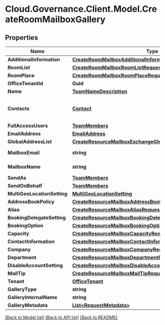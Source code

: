 # Cloud.Governance.Client.Model.CreateRoomMailboxGallery
## Properties

Name | Type | Description | Notes
------------ | ------------- | ------------- | -------------
**AdditionalInformation** | [**CreateRoomMailboxAdditionalInformationRequestModel**](CreateRoomMailboxAdditionalInformationRequestModel.md) |  | [optional] 
**RoomList** | [**CreateRoomMailboxRoomListRequestModel**](CreateRoomMailboxRoomListRequestModel.md) |  | [optional] 
**RoomPlace** | [**CreateRoomMailboxRoomPlaceRequestModel**](CreateRoomMailboxRoomPlaceRequestModel.md) |  | [optional] 
**OfficeTenantId** | **Guid** |  | [optional] 
**Name** | [**TeamNameDescription**](TeamNameDescription.md) |  | [optional] 
**Contacts** | [**Contact**](Contact.md) | Activity model for primary contact,secondary contact | [optional] 
**FullAccessUsers** | [**TeamMembers**](TeamMembers.md) |  | [optional] 
**EmailAddress** | [**EmailAddress**](EmailAddress.md) |  | [optional] 
**GlobalAddressList** | [**CreateResourceMailboxExchangeGlobalAddressListRequestModel**](CreateResourceMailboxExchangeGlobalAddressListRequestModel.md) |  | [optional] 
**MailboxEmail** | **string** |  | [optional] [readonly] 
**MailboxName** | **string** |  | [optional] [readonly] 
**SendAs** | [**TeamMembers**](TeamMembers.md) |  | [optional] 
**SendOnBehalf** | [**TeamMembers**](TeamMembers.md) |  | [optional] 
**MultiGeoLocationSetting** | [**MultiGeoLocationSetting**](MultiGeoLocationSetting.md) |  | [optional] 
**AddressBookPolicy** | [**CreateResourceMailboxAddressBookPolicyRequestModel**](CreateResourceMailboxAddressBookPolicyRequestModel.md) |  | [optional] 
**Alias** | [**CreateResourceMailboxAliasRequestModel**](CreateResourceMailboxAliasRequestModel.md) |  | [optional] 
**BookingDelegateSetting** | [**CreateResourceMailboxBookingDelegateSettingRequestModel**](CreateResourceMailboxBookingDelegateSettingRequestModel.md) |  | [optional] 
**BookingOption** | [**CreateResourceMailboxBookingOptionRequestModel**](CreateResourceMailboxBookingOptionRequestModel.md) |  | [optional] 
**Capacity** | [**CreateResourceMailboxCapacityRequestModel**](CreateResourceMailboxCapacityRequestModel.md) |  | [optional] 
**ContactInformation** | [**CreateResourceMailboxContactInformationRequestModel**](CreateResourceMailboxContactInformationRequestModel.md) |  | [optional] 
**Company** | [**CreateResourceMailboxCompanyRequestModel**](CreateResourceMailboxCompanyRequestModel.md) |  | [optional] 
**Department** | [**CreateResourceMailboxDepartmentRequestModel**](CreateResourceMailboxDepartmentRequestModel.md) |  | [optional] 
**DisableAccountSetting** | [**CreateResourceMailboxDisableAccountRequestModel**](CreateResourceMailboxDisableAccountRequestModel.md) |  | [optional] 
**MailTip** | [**CreateResourceMailboxMailTipRequestModel**](CreateResourceMailboxMailTipRequestModel.md) |  | [optional] 
**Tenant** | [**OfficeTenant**](OfficeTenant.md) |  | [optional] 
**GalleryType** | **string** |  | [optional] 
**GalleryInternalName** | **string** |  | [optional] 
**GalleryMetadata** | [**List&lt;RequestMetadata&gt;**](RequestMetadata.md) |  | [optional] 

[[Back to Model list]](../README.md#documentation-for-models) [[Back to API list]](../README.md#documentation-for-api-endpoints) [[Back to README]](../README.md)

